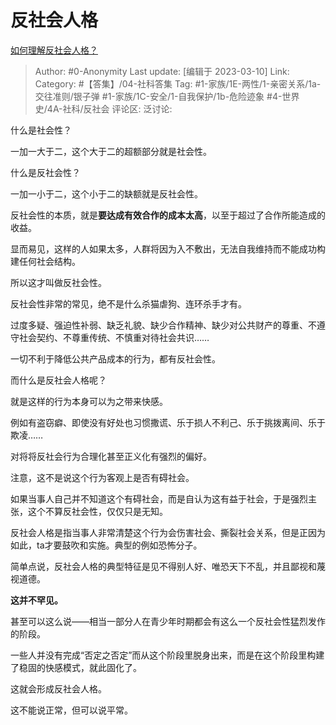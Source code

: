# 反社会人格
[如何理解反社会人格？](https://www.zhihu.com/question/30879612/answer/2927680454)

> Author: #0-Anonymity
> Last update: [编辑于 2023-03-10]
> Link:
> Category: #【答集】/04-社科答集
> Tag: #1-家族/1E-两性/1-亲密关系/1a-交往准则/银子弹 #1-家族/1C-安全/1-自我保护/1b-危险迹象 #4-世界史/4A-社科/反社会
> 评论区:
> 泛讨论:

什么是社会性？

一加一大于二，这个大于二的超额部分就是社会性。

什么是反社会性？

一加一小于二，这个小于二的缺额就是反社会性。

反社会性的本质，就是**要达成有效合作的成本太高**，以至于超过了合作所能造成的收益。

显而易见，这样的人如果太多，人群将因为入不敷出，无法自我维持而不能成功构建任何社会结构。

所以这才叫做反社会性。

反社会性非常的常见，绝不是什么杀猫虐狗、连环杀手才有。

过度多疑、强迫性补弱、缺乏礼貌、缺少合作精神、缺少对公共财产的尊重、不遵守社会契约、不尊重传统、不慎重对待社会共识……

一切不利于降低公共产品成本的行为，都有反社会性。

而什么是反社会人格呢？

就是这样的行为本身可以为之带来快感。

例如有盗窃癖、即使没有好处也习惯撒谎、乐于损人不利己、乐于挑拨离间、乐于欺凌……

对将将反社会行为合理化甚至正义化有强烈的偏好。

注意，这不是说这个行为客观上是否有碍社会。

如果当事人自己并不知道这个有碍社会，而是自认为这有益于社会，于是强烈主张，这个不算反社会性，仅仅只是无知。

反社会人格是指当事人非常清楚这个行为会伤害社会、撕裂社会关系，但是正因为如此，ta才要鼓吹和实施。典型的例如恐怖分子。

简单点说，反社会人格的典型特征是见不得别人好、唯恐天下不乱，并且鄙视和蔑视道德。

**这并不罕见。**

甚至可以这么说——相当一部分人在青少年时期都会有这么一个反社会性猛烈发作的阶段。

一些人并没有完成“否定之否定”而从这个阶段里脱身出来，而是在这个阶段里构建了稳固的快感模式，就此固化了。

这就会形成反社会人格。

这不能说正常，但可以说平常。
